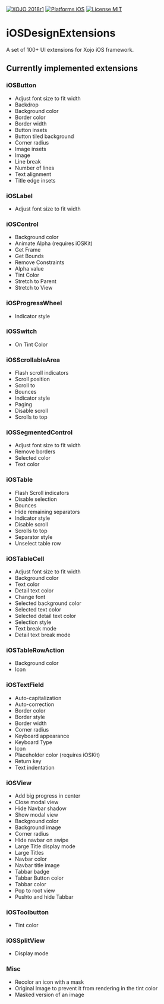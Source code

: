 [![XOJO 2018r1](https://img.shields.io/badge/XOJO-2018r1-71AF3A.svg)](https://www.xojo.com/)
[![Platforms iOS](https://img.shields.io/badge/Platforms-iOS-lightgray.svg?style=flat)](http://www.apple.com/ios/)
[![License MIT](https://img.shields.io/badge/license-MIT-blue.svg)](https://opensource.org/licenses/MIT)

# iOSDesignExtensions
A set of 100+ UI extensions for Xojo iOS framework.

## Currently implemented extensions

### iOSButton
* Adjust font size to fit width
* Backdrop
* Background color
* Border color
* Border width
* Button insets
* Button tiled background
* Corner radius
* Image insets
* Image
* Line break
* Number of lines
* Text alignment
* Title edge insets

### iOSLabel
* Adjust font size to fit width

### iOSControl
* Background color
* Animate Alpha (requires iOSKit)
* Get Frame
* Get Bounds
* Remove Constraints
* Alpha value
* Tint Color
* Stretch to Parent
* Stretch to View

### iOSProgressWheel
* Indicator style

### iOSSwitch
* On Tint Color

### iOSScrollableArea
* Flash scroll indicators
* Scroll position
* Scroll to
* Bounces
* Indicator style
* Paging
* Disable scroll
* Scrolls to top

### iOSSegmentedControl
* Adjust font size to fit width
* Remove borders
* Selected color
* Text color

### iOSTable
* Flash Scroll indicators
* Disable selection
* Bounces
* Hide remaining separators
* Indicator style
* Disable scroll
* Scrolls to top
* Separator style
* Unselect table row

### iOSTableCell
* Adjust font size to fit width
* Background color
* Text color
* Detail text color
* Change font
* Selected background color
* Selected text color
* Selected detail text color
* Selection style
* Text break mode
* Detail text break mode

### iOSTableRowAction
* Background color
* Icon

### iOSTextField
* Auto-capitalization
* Auto-correction
* Border color
* Border style
* Border width
* Corner radius
* Keyboard appearance
* Keyboard Type
* Icon
* Placeholder color (requires iOSKit)
* Return key
* Text indentation

### iOSView
* Add big progress in center
* Close modal view
* Hide Navbar shadow
* Show modal view
* Background color
* Background image
* Corner radius
* Hide navbar on swipe
* Large Title display mode
* Large Titles
* Navbar color
* Navbar title image
* Tabbar badge
* Tabbar Button color
* Tabbar color
* Pop to root view
* Pushto and hide Tabbar

### iOSToolbutton
* Tint color

### iOSSplitView
* Display mode


### Misc
* Recolor an icon with a mask
* Original Image to prevent it from rendering in the tint color
* Masked version of an image

